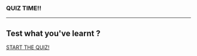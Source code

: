 <h3>QUIZ TIME!!</h3> <hr>
<h2> Test what you've learnt ? </h2>
<a href=https://www.w3schools.com/html/html_quiz.asp>START THE QUIZ!</a>

